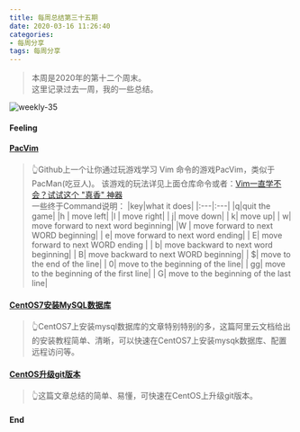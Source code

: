 ```yaml
---
title: 每周总结第三十五期
date: 2020-03-16 11:26:40
categories:
- 每周分享
tags: 每周分享
---
```

> 本周是2020年的第十二个周末。    
> 这里记录过去一周，我的一些总结。

<!-- 制作一张最能反映过去一周的周图片 -->
![weekly-35](http://img.liugezhou.online/blog/w$)


<!--more-->
<!-- 一周最大感受 -->
#### Feeling

#### [PacVim](https://github.com/jmoon018/PacVim)
> 👆Github上一个让你通过玩游戏学习 Vim 命令的游戏PacVim，类似于PacMan(吃豆人)。 
> 该游戏的玩法详见上面仓库命令或者：[Vim一直学不会？试试这个 "真香" 神器](https://mp.weixin.qq.com/s/aauMKWZhzsYeayj1S0FffQ)  
> 一些终于Command说明： 
> |key|what it does|
> |:---|:---|
> |q|quit the game|
> |h | move left|
> |l | move right|
> | j| move down|
> | k| move up|
> | w| move  forward to next word beginning|
> |W | move  forward to next WORD beginning|
> | e| move forward to next word ending|
> | E| move forward to next WORD ending |
> | b| move backward to next word beginning|
> | B| move backward to next WORD beginning|
> | $| move to the end of the line|
> | 0| move to the beginning of the line|
> | gg| move to the beginning of the first line|
> | G| 	move to the beginning of the last line|

#### [CentOS7安装MySQL数据库](https://help.aliyun.com/document_detail/116727.html?spm=5176.11065259.1996646101.searchclickresult.c3be2f1auy5Wbc)
> 👆CentOS7上安装mysql数据库的文章特别特别的多，这篇阿里云文档给出的安装教程简单、清晰，可以快速在CentOS7上安装mysqk数据库、配置远程访问等。

#### [CentOS升级git版本](https://www.cnblogs.com/Hi-blog/p/How-To-Update-Git-On-CentOS7.html)
> 👆这篇文章总结的简单、易懂，可快速在CentOS上升级git版本。


<!-- 鸡汤一句 -->
#### End